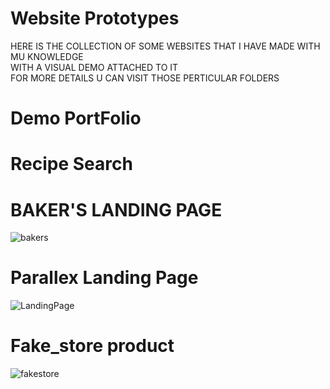 # Website Prototypes

HERE IS THE COLLECTION OF SOME WEBSITES THAT I HAVE MADE WITH MU KNOWLEDGE <BR>
WITH A VISUAL DEMO ATTACHED TO IT <BR>
FOR MORE DETAILS U CAN VISIT THOSE PERTICULAR FOLDERS

# Demo PortFolio
  

# Recipe Search
  

# BAKER'S LANDING PAGE 
![bakers](https://user-images.githubusercontent.com/78648366/216812721-d276ead9-ee49-418b-a714-5c417adf1d7d.gif)

# Parallex Landing Page
![LandingPage](https://user-images.githubusercontent.com/78648366/216813175-9fc0776e-a62a-430e-9184-e127bf3feefa.gif)

# Fake_store product
![fakestore](https://user-images.githubusercontent.com/78648366/216813402-d79c4f35-acf9-41f2-a782-bb025448347a.gif)

